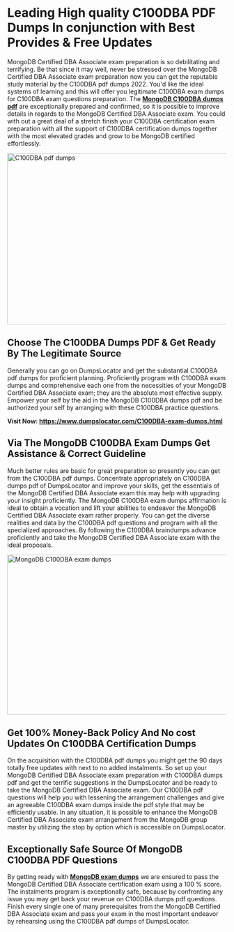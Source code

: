 <h1><strong>Leading High quality C100DBA PDF Dumps In conjunction with Best Provides &amp; Free Updates</strong></h1>
<p>MongoDB Certified DBA Associate exam preparation is so debilitating and terrifying. Be that since it may well, never be stressed over the MongoDB Certified DBA Associate exam preparation now you can get the reputable study material by the C100DBA pdf dumps 2022. You'd like the ideal systems of learning and this will offer you legitimate C100DBA exam dumps for C100DBA exam questions preparation. The <strong><a href="https://www.dumpslocator.com/C100DBA-exam-dumps.html">MongoDB C100DBA dumps pdf</a></strong> are exceptionally prepared and confirmed, so it is possible to improve details in regards to the MongoDB Certified DBA Associate exam. You could with out a great deal of a stretch finish your C100DBA certification exam preparation with all the support of C100DBA certification dumps together with the most elevated grades and grow to be MongoDB certified effortlessly.</p>
<p><img src="https://i.ibb.co/SKhFh8d/Pastel-Purple-Computer-UI-Class-Syllabus-Education-Presentation.png" alt="C100DBA pdf dumps" width="700" height="393" /></p>
<h2><strong>Choose The C100DBA Dumps PDF &amp; Get Ready By The Legitimate Source</strong></h2>
<p>Generally you can go on DumpsLocator and get the substantial C100DBA pdf dumps for proficient planning. Proficiently program with C100DBA exam dumps and comprehensive each one from the necessities of your MongoDB Certified DBA Associate exam; they are the absolute most effective supply. Empower your self by the aid in the MongoDB C100DBA dumps pdf and be authorized your self by arranging with these C100DBA practice questions.</p>
<p><strong>Visit Now: <a href="https://www.dumpslocator.com/C100DBA-exam-dumps.html">https://www.dumpslocator.com/C100DBA-exam-dumps.html</a></strong></p>
<h2><strong>Via The MongoDB C100DBA Exam Dumps Get Assistance &amp; Correct Guideline</strong></h2>
<p>Much better rules are basic for great preparation so presently you can get from the C100DBA pdf dumps. Concentrate appropriately on C100DBA dumps pdf of DumpsLocator and improve your skills, get the essentials of the MongoDB Certified DBA Associate exam this may help with upgrading your insight proficiently. The MongoDB C100DBA exam dumps affirmation is ideal to obtain a vocation and lift your abilities to endeavor the MongoDB Certified DBA Associate exam rather properly. You can get the diverse realities and data by the C100DBA pdf questions and program with all the specialized approaches. By following the C100DBA braindumps advance proficiently and take the MongoDB Certified DBA Associate exam with the ideal proposals.</p>
<p><a href="https://www.dumpslocator.com/C100DBA-exam-dumps.html"><img src="https://i.ibb.co/NtZbgjG/Blue-and-White-Medical-Dental-Clinic-Facebook-Ad.png" alt="MongoDB C100DBA exam dumps" width="700" height="367" /></a></p>
<h2><strong>Get 100% Money-Back Policy And No cost Updates On C100DBA Certification Dumps</strong></h2>
<p>On the acquisition with the C100DBA pdf dumps you might get the 90 days totally free updates with next to no added instalments. So set up your MongoDB Certified DBA Associate exam preparation with C100DBA dumps pdf and get the terrific suggestions in the DumpsLocator and be ready to take the MongoDB Certified DBA Associate exam. Our C100DBA pdf questions will help you with lessening the arrangement challenges and give an agreeable C100DBA exam dumps inside the pdf style that may be efficiently usable. In any situation, it is possible to enhance the MongoDB Certified DBA Associate exam arrangement from the MongoDB group master by utilizing the stop by option which is accessible on DumpsLocator.</p>
<h2><strong>Exceptionally Safe Source Of MongoDB C100DBA PDF Questions</strong></h2>
<p>By getting ready with <strong><a href="https://www.dumpslocator.com/mongodb-exams.html">MongoDB exam dumps</a></strong> we are ensured to pass the MongoDB Certified DBA Associate certification exam using a 100 % score. The instalments program is exceptionally safe, because by confronting any issue you may get back your revenue on C100DBA dumps pdf questions. Finish every single one of many prerequisites from the MongoDB Certified DBA Associate exam and pass your exam in the most important endeavor by rehearsing using the C100DBA pdf dumps of DumpsLocator.</p>
